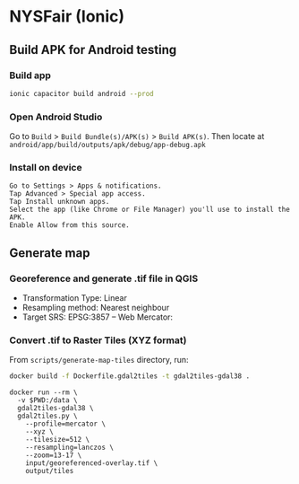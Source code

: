 # NYSFair (Ionic)

## Build APK for Android testing

### Build app

```sh
ionic capacitor build android --prod
```

### Open Android Studio

Go to `Build` > `Build Bundle(s)/APK(s)` > `Build APK(s)`. Then locate at `android/app/build/outputs/apk/debug/app-debug.apk`

### Install on device

```
Go to Settings > Apps & notifications.
Tap Advanced > Special app access.
Tap Install unknown apps.
Select the app (like Chrome or File Manager) you'll use to install the APK.
Enable Allow from this source.
```

## Generate map

### Georeference and generate .tif file in QGIS
  - Transformation Type: Linear
  - Resampling method: Nearest neighbour
  - Target SRS: EPSG:3857 – Web Mercator:

### Convert .tif to Raster Tiles (XYZ format)

From `scripts/generate-map-tiles` directory, run:

```sh
docker build -f Dockerfile.gdal2tiles -t gdal2tiles-gdal38 .
```

```
docker run --rm \
  -v $PWD:/data \
  gdal2tiles-gdal38 \
  gdal2tiles.py \
    --profile=mercator \
    --xyz \
    --tilesize=512 \
    --resampling=lanczos \
    --zoom=13-17 \
    input/georeferenced-overlay.tif \
    output/tiles
```

<!-- 
```sh
gdal2tiles.py \
  --profile=mercator \
  --zoom=13-17 \
  --resampling=lanczos \
  --webviewer=none \
  georeferenced-overlay.tif \
  ./map-tiles
``` -->
